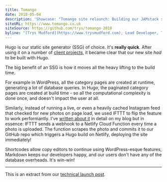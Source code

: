 ```yaml
---
title: Tomango
date: 2018-05-04
description: 'Showcase: "Tomango site relaunch: Building our JAMstack site"'
siteURL: https://www.tomango.co.uk
siteSource: https://github.com/trys/tomango-2018
byline: "[Trys Mudford](https://www.trysmudford.com), Lead Developer, Tomango"
---
```


Hugo is our static site generator (SSG) of choice. It's **really quick**. After using it on a number of [client projects](/showcase/hartwell-insurance/), it became clear that our new site _had_ to be built with Hugo.

The big benefit of an SSG is how it moves all the heavy lifting to the build time.

For example in WordPress, all the category pages are created at runtime, generating a lot of database queries. In Hugo, the paginated category pages are created at build time - so all the computational complexity is done once, and doesn't impact the user at all.

Similarly, instead of running a live, or even a heavily cached Instagram feed that checked for new photos on page load, we used IFTTT to flip the feature to work performantly. I've [written about it](https://www.trysmudford.com/blog/making-the-static-dynamic-instagram-importer/) in detail on my blog but in essence: IFTTT sends a webhook to a Netlify Cloud Function every time a photo is uploaded. The function scrapes the photo and commits it to our GitHub repo which triggers a Hugo build on Netlify, deploying the site immediately!

Shortcodes allow copy editors to continue using WordPress-esque features, Markdown keeps our developers happy, and our users don't have any of the database overheads. It's win-win!

---

This is an extract from our [technical launch post](https://www.tomango.co.uk/thinks/tomango-progressive-web-app/).
